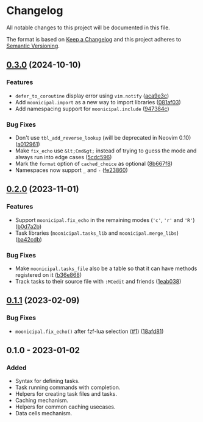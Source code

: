 # Changelog
All notable changes to this project will be documented in this file.

The format is based on [Keep a Changelog](http://keepachangelog.com/en/1.0.0/)
and this project adheres to [Semantic Versioning](http://semver.org/spec/v2.0.0.html).

## [0.3.0](https://github.com/idanarye/nvim-moonicipal/compare/v0.2.0...v0.3.0) (2024-10-10)


### Features

* `defer_to_coroutine` display error using `vim.notify` ([aca9e3c](https://github.com/idanarye/nvim-moonicipal/commit/aca9e3cc3f6b4b0eae9a1b3f5a2ba04ba74abb83))
* Add `moonicipal.import` as a new way to import libraries ([081af03](https://github.com/idanarye/nvim-moonicipal/commit/081af035f2e4b3966a7a269c5b2537aee30d7498))
* Add namespacing support for `moonicipal.include` ([947384c](https://github.com/idanarye/nvim-moonicipal/commit/947384c48194e878c68a94757b514ac1051d4184))


### Bug Fixes

* Don't use `tbl_add_reverse_lookup` (will be deprecated in Neovim 0.10) ([a012961](https://github.com/idanarye/nvim-moonicipal/commit/a012961c026b019c158d11af157659900c203e0e))
* Make `fix_echo` use `&lt;Cmd&gt;` instead of trying to guess the mode and always run into edge cases ([5cdc596](https://github.com/idanarye/nvim-moonicipal/commit/5cdc5963ad9f4810261b8862518eb806750e213e))
* Mark the `format` option of `cached_choice` as optional ([8b667f8](https://github.com/idanarye/nvim-moonicipal/commit/8b667f85790b8d3b5932ea3f2ef471d84caea46c))
* Namespaces now support `_` and `-` ([fe23860](https://github.com/idanarye/nvim-moonicipal/commit/fe23860261da72818bf1e4493283f30b8730cbf9))

## [0.2.0](https://github.com/idanarye/nvim-moonicipal/compare/v0.1.1...v0.2.0) (2023-11-01)


### Features

* Support `moonicipal.fix_echo` in the remaining modes (`'c'`, `'r'` and `'R'`) ([b0d7a2b](https://github.com/idanarye/nvim-moonicipal/commit/b0d7a2bcab35b7aaa10952e6f00ea1be11deb5de))
* Task libraries (`moonicipal.tasks_lib` and `moonicipal.merge_libs`) ([ba42cdb](https://github.com/idanarye/nvim-moonicipal/commit/ba42cdb9b52874843af8541983363d8be6808577))


### Bug Fixes

* Make `moonicipal.tasks_file` also be a table so that it can have methods registered on it ([b36e868](https://github.com/idanarye/nvim-moonicipal/commit/b36e8683a9da5674e160ba1fa67c9dc82c24273e))
* Track tasks to their source file with `:MCedit` and friends ([1eab038](https://github.com/idanarye/nvim-moonicipal/commit/1eab038b7ebeffe522f0eccad0106b84ccb7f9d7))

## [0.1.1](https://github.com/idanarye/nvim-moonicipal/compare/v0.1.0...v0.1.1) (2023-02-09)


### Bug Fixes

* `moonicipal.fix_echo()` after fzf-lua selection ([#1](https://github.com/idanarye/nvim-moonicipal/issues/1)) ([18afd81](https://github.com/idanarye/nvim-moonicipal/commit/18afd818c008500575a9aec5cb78c81c8141e4c2))

## 0.1.0 - 2023-01-02
### Added
- Syntax for defining tasks.
- Task running commands with completion.
- Helpers for creating task files and tasks.
- Caching mechanism.
- Helpers for common caching usecases.
- Data cells mechanism.
